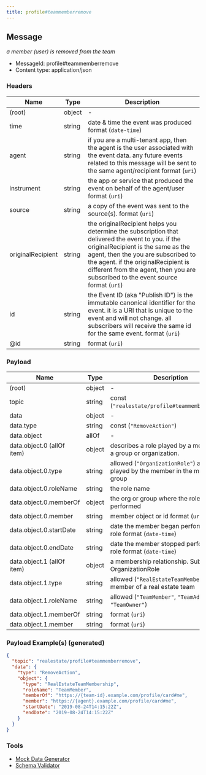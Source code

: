 ```yaml
---
title: profile#teammemberremove
---
```

## Message

*a member (user) is removed from the team*

* MessageId: profile#teammemberremove
* Content type: application/json

### Headers

| Name | Type | Description |
|---|---|---|
| (root) | object | - |
| time | string | date & time the event was produced format (`date-time`) |
| agent | string | if you are a multi-tenant app, then the agent is the user associated with the event data. any future events related to this message will be sent to the same agent/recipient format (`uri`) |
| instrument | string | the app or service that produced the event on behalf of the agent/user format (`uri`) |
| source | string | a copy of the event was sent to the source(s). format (`uri`) |
| originalRecipient | string | the originalRecipient helps you determine the subscription that delivered the event to you. if the originalRecipient is the same as the agent, then the you are subscribed to the agent. if the originalRecipient is different from the agent, then you are subscribed to the event source format (`uri`) |
| id | string | the Event ID (aka "Publish ID") is the immutable canonical identifier for the event. it is a URI that is unique to the event and will not change. all subscribers will receive the same id for the same event. format (`uri`) |
| @id | string |  format (`uri`) |

### Payload

| Name | Type | Description |
|---|---|---|
| (root) | object | - |
| topic | string | const (`"realestate/profile#teammemberremove"`)  |
| data | object | - |
| data.type | string | const (`"RemoveAction"`)  |
| data.object | allOf | - |
| data.object.0 (allOf item) | object | describes a role played by a member and a group or organization. |
| data.object.0.type | string | allowed (`"OrganizationRole"`) a role played by the member in the memberOf group |
| data.object.0.roleName | string | the role name |
| data.object.0.memberOf | object | the org or group where the role is performed |
| data.object.0.member | string | member object or id format (`uri`) |
| data.object.0.startDate | string | date the member began performing this role format (`date-time`) |
| data.object.0.endDate | string | date the member stopped performing the role format (`date-time`) |
| data.object.1 (allOf item) | object | a membership relationship.  Subclass of OrganizationRole |
| data.object.1.type | string | allowed (`"RealEstateTeamMembership"`) a member of a real estate team |
| data.object.1.roleName | string | allowed (`"TeamMember"`, `"TeamAdmin"`, `"TeamOwner"`)  |
| data.object.1.memberOf | string |  format (`uri`) |
| data.object.1.member | string |  format (`uri`) |

### Payload Example(s) (generated)

```json
{
  "topic": "realestate/profile#teammemberremove",
  "data": {
    "type": "RemoveAction",
    "object": {
      "type": "RealEstateTeamMembership",
      "roleName": "TeamMember",
      "memberOf": "https://{team-id}.example.com/profile/card#me",
      "member": "https://{agent}.example.com/profile/card#me",
      "startDate": "2019-08-24T14:15:22Z",
      "endDate": "2019-08-24T14:15:22Z"
    }
  }
}
```


### Tools

* [Mock Data Generator](/tools/mock-data-generator)
* [Schema Validator](/tools/validate)


